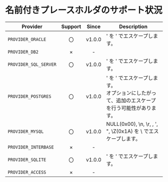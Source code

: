 # 名前付きプレースホルダのサポート状況

| Provider | Support | Since | Description |
| --- | :---: | :---: | --- |
| `PROVIDER_ORACLE` | 〇 | v1.0.0 | ' を ' でエスケープします。 |
| `PROVIDER_DB2` | × | - | |
| `PROVIDER_SQL_SERVER` | 〇 | v1.0.0 | ' を ' でエスケープします。 |
| `PROVIDER_POSTGRES` | 〇 | v1.0.0 | ' を ' でエスケープします。<br>オプションにしたがって、追加のエスケープを行う可能性があります。 |
| `PROVIDER_MYSQL` | 〇 | v1.0.0 | NULL(0x00), \n, \r, \, ', ", \Z(0x1A) を \ でエスケープします。 |
| `PROVIDER_INTERBASE` | × | - | |
| `PROVIDER_SQLITE` | 〇 | v1.0.0 | ' を ' でエスケープします。 |
| `PROVIDER_ACCESS` | × | - | |
